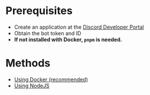 # Prerequisites

- Create an application at the [Discord Developer Portal](https://discord.com/developers)
- Obtain the bot token and ID
- **If not installed with Docker, `pnpm` is needed.**

# Methods
- [Using Docker (recommended)](https://codeberg.org/powermaker450/confoss/src/branch/main/DOCKER.md)
- [Using NodeJS](https://codeberg.org/powermaker450/confoss/src/branch/main/BARE.md)
